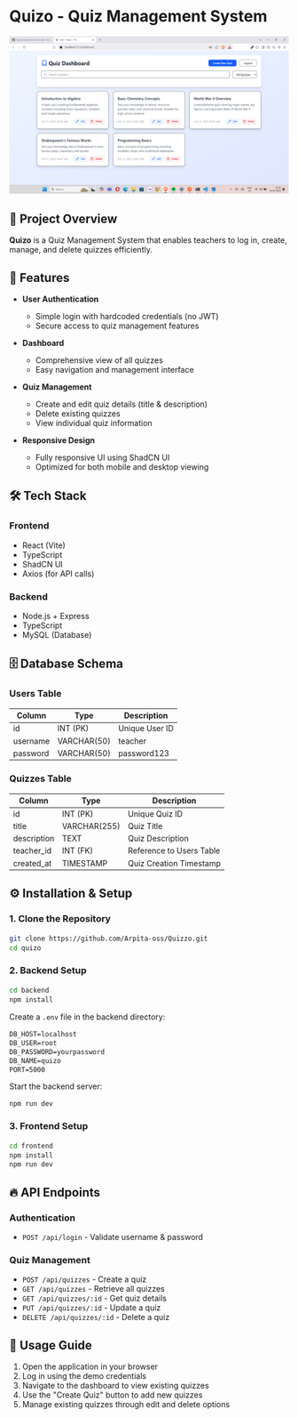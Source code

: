 # Quizo - Quiz Management System
![Alt text](https://github.com/Arpita-oss/Quizzo/blob/main/quizo_frontend/src/assets/Screenshot%202025-02-15%20235035.png)

## 📌 Project Overview

**Quizo** is a Quiz Management System that enables teachers to log in, create, manage, and delete quizzes efficiently.

## 🚀 Features

- **User Authentication**
  - Simple login with hardcoded credentials (no JWT)
  - Secure access to quiz management features

- **Dashboard**
  - Comprehensive view of all quizzes
  - Easy navigation and management interface

- **Quiz Management**
  - Create and edit quiz details (title & description)
  - Delete existing quizzes
  - View individual quiz information

- **Responsive Design**
  - Fully responsive UI using ShadCN UI
  - Optimized for both mobile and desktop viewing

## 🛠️ Tech Stack

### Frontend
- React (Vite)
- TypeScript
- ShadCN UI
- Axios (for API calls)

### Backend
- Node.js + Express
- TypeScript
- MySQL (Database)

## 🗄️ Database Schema

### Users Table

| Column     | Type         | Description           |
|------------|--------------|----------------------|
| id         | INT (PK)     | Unique User ID       |
| username   | VARCHAR(50)  |teacher   |
| password   | VARCHAR(50)  | password123  |

### Quizzes Table

| Column       | Type         | Description               |
|--------------|--------------|--------------------------|
| id           | INT (PK)     | Unique Quiz ID           |
| title        | VARCHAR(255) | Quiz Title               |
| description  | TEXT         | Quiz Description         |
| teacher_id   | INT (FK)     | Reference to Users Table |
| created_at   | TIMESTAMP    | Quiz Creation Timestamp  |

## ⚙️ Installation & Setup

### 1. Clone the Repository
```bash
git clone https://github.com/Arpita-oss/Quizzo.git
cd quizo
```

### 2. Backend Setup
```bash
cd backend
npm install
```

Create a `.env` file in the backend directory:
```env
DB_HOST=localhost
DB_USER=root
DB_PASSWORD=yourpassword
DB_NAME=quizo
PORT=5000
```

Start the backend server:
```bash
npm run dev
```

### 3. Frontend Setup
```bash
cd frontend
npm install
npm run dev
```

## 🔥 API Endpoints

### Authentication
- `POST /api/login` - Validate username & password

### Quiz Management
- `POST /api/quizzes` - Create a quiz
- `GET /api/quizzes` - Retrieve all quizzes
- `GET /api/quizzes/:id` - Get quiz details
- `PUT /api/quizzes/:id` - Update a quiz
- `DELETE /api/quizzes/:id` - Delete a quiz

## 🎯 Usage Guide

1. Open the application in your browser
2. Log in using the demo credentials
3. Navigate to the dashboard to view existing quizzes
4. Use the "Create Quiz" button to add new quizzes
5. Manage existing quizzes through edit and delete options
